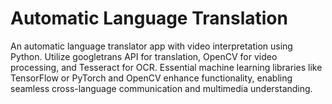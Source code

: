 # Automatic Language Translation
An automatic language translator app with video interpretation using Python. Utilize googletrans API for translation, OpenCV for video processing, and Tesseract for OCR. Essential machine learning libraries like TensorFlow or PyTorch and OpenCV enhance functionality, enabling seamless cross-language communication and multimedia understanding.
